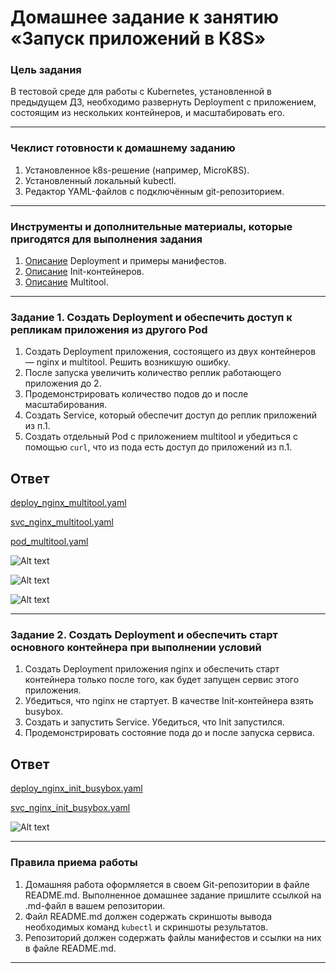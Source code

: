 # Домашнее задание к занятию «Запуск приложений в K8S»

### Цель задания

В тестовой среде для работы с Kubernetes, установленной в предыдущем ДЗ, необходимо развернуть Deployment с приложением, состоящим из нескольких контейнеров, и масштабировать его.

---

### Чеклист готовности к домашнему заданию

1. Установленное k8s-решение (например, MicroK8S).
2. Установленный локальный kubectl.
3. Редактор YAML-файлов с подключённым git-репозиторием.

---

### Инструменты и дополнительные материалы, которые пригодятся для выполнения задания

1. [Описание](https://kubernetes.io/docs/concepts/workloads/controllers/deployment/) Deployment и примеры манифестов.
2. [Описание](https://kubernetes.io/docs/concepts/workloads/pods/init-containers/) Init-контейнеров.
3. [Описание](https://github.com/wbitt/Network-MultiTool) Multitool.

---

### Задание 1. Создать Deployment и обеспечить доступ к репликам приложения из другого Pod

1. Создать Deployment приложения, состоящего из двух контейнеров — nginx и multitool. Решить возникшую ошибку.
2. После запуска увеличить количество реплик работающего приложения до 2.
3. Продемонстрировать количество подов до и после масштабирования.
4. Создать Service, который обеспечит доступ до реплик приложений из п.1.
5. Создать отдельный Pod с приложением multitool и убедиться с помощью `curl`, что из пода есть доступ до приложений из п.1.

## Ответ

[deploy_nginx_multitool.yaml](https://github.com/wineperm/SHDEVOPS-2/blob/main/kuber-homeworks/1.3/deploy_nginx_multitool.yaml)

[svc_nginx_multitool.yaml](https://github.com/wineperm/SHDEVOPS-2/blob/main/kuber-homeworks/1.3/svc_nginx_multitool.yaml)

[pod_multitool.yaml](https://github.com/wineperm/SHDEVOPS-2/blob/main/kuber-homeworks/1.3/pod_multitool.yaml)

![Alt text](https://github.com/wineperm/SHDEVOPS-2/assets/15356046/78dac6b0-5410-4933-8165-d277b41d2549)

![Alt text](https://github.com/wineperm/SHDEVOPS-2/assets/15356046/eb432a74-04ae-402f-8786-b6a9754be5a0)

![Alt text](https://github.com/wineperm/SHDEVOPS-2/assets/15356046/e1abb158-087d-4c28-b814-1a2c85d13e00)

---

### Задание 2. Создать Deployment и обеспечить старт основного контейнера при выполнении условий

1. Создать Deployment приложения nginx и обеспечить старт контейнера только после того, как будет запущен сервис этого приложения.
2. Убедиться, что nginx не стартует. В качестве Init-контейнера взять busybox.
3. Создать и запустить Service. Убедиться, что Init запустился.
4. Продемонстрировать состояние пода до и после запуска сервиса.

## Ответ

[deploy_nginx_init_busybox.yaml](https://github.com/wineperm/SHDEVOPS-2/blob/main/kuber-homeworks/1.3/deploy_nginx_init_busybox.yaml)

[svc_nginx_init_busybox.yaml](https://github.com/wineperm/SHDEVOPS-2/blob/main/kuber-homeworks/1.3/svc_nginx_init_busybox.yaml)

![Alt text](https://github.com/wineperm/SHDEVOPS-2/assets/15356046/2addd2c6-e372-4347-be14-6ee8cda92fd4)

---

### Правила приема работы

1. Домашняя работа оформляется в своем Git-репозитории в файле README.md. Выполненное домашнее задание пришлите ссылкой на .md-файл в вашем репозитории.
2. Файл README.md должен содержать скриншоты вывода необходимых команд `kubectl` и скриншоты результатов.
3. Репозиторий должен содержать файлы манифестов и ссылки на них в файле README.md.

---
